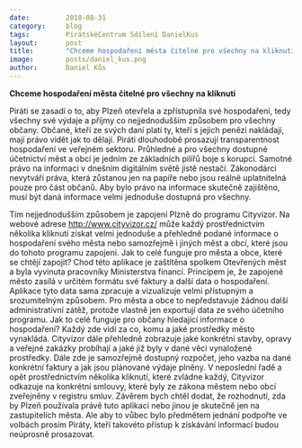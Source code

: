 ```yaml
---
date:         2018-08-31
category:     blog
tags:         PirátskéCentrum Sdílení DanielKus
layout:       post
title:        "Chceme hospodaření města čitelné pro všechny na kliknutí " 
image:        posts/daniel_kus.png
author:       Daniel Kůs
---
```

**Chceme hospodaření města čitelné pro všechny na kliknutí**


Piráti se zasadí o to, aby Plzeň otevřela a zpřístupnila své hospodaření, tedy všechny své výdaje a příjmy co nejjednodušším způsobem pro všechny občany. Občané, kteří ze svých daní platí ty, kteří s jejich penězi nakládají,
mají právo vidět jak to dělají. Piráti dlouhodobě prosazují transparentnost hospodaření ve veřejném sektoru. Průhledné a pro všechny dostupné účetnictví měst a obcí je jedním ze základních pilířů boje s korupcí. Samotné právo na informaci v dnešním digitálním světě jistě nestačí. Zákonodárci nevytváří práva, která zůstanou jen na papíře nebo jsou reálně uplatnitelná pouze pro část občanů. Aby bylo právo na informace skutečně zajištěno, musí být daná informace velmi jednoduše dostupná pro všechny. 

Tím nejjednodušším způsobem je zapojení Plzně do programu Cityvizor. Na webové adrese <http://www.cityvizor.cz/> může každý prostřednictvím několika kliknutí získat velmi jednoduše a přehledně podané informace o hospodaření svého města nebo samozřejmě i jiných měst a obcí, které jsou do tohoto programu zapojeni. Jak to celé funguje pro města a obce, které se chtějí zapojit? Chod této aplikace je zaštítěna spolkem Otevřených měst a byla vyvinuta pracovníky Ministerstva financí. Principem je, že zapojené město zasílá v určitém formátu své faktury a další data o hospodaření. Aplikace tyto data sama zpracuje a vizualizuje velmi přístupným a srozumitelným způsobem. Pro města a obce to nepředstavuje žádnou další administrativní zátěž, protože vlastně jen exportují data ze svého účetního programu. Jak to celé funguje pro občany hledající informace o hospodaření? Každý zde vidí za co, komu a jaké prostředky město vynakládá. Cityvizor dále přehledně zobrazuje jaké konkrétní stavby, opravy a veřejné zakázky probíhají a jaké již byly v dané věci vynaložené prostředky. Dále zde je samozřejmě dostupný rozpočet, jeho vazba na dané konkrétní faktury a jak jsou plánované výdaje plněny. V neposlední řadě a opět prostřednictvím několika kliknutí, které zvládne každý, Cityvizor odkazuje na konkrétní smlouvy, které byly ze zákona městem nebo obcí zveřejněny v registru smluv. Závěrem bych chtěl dodat, že rozhodnutí, zda by Plzeň používala právě tuto aplikaci nebo jinou je skutečně jen na zastupitelích města. Ale aby to vůbec bylo předmětem jednání podpořte ve volbách prosím Piráty, kteří takovéto přístup k získávání informací budou neúprosně prosazovat.
